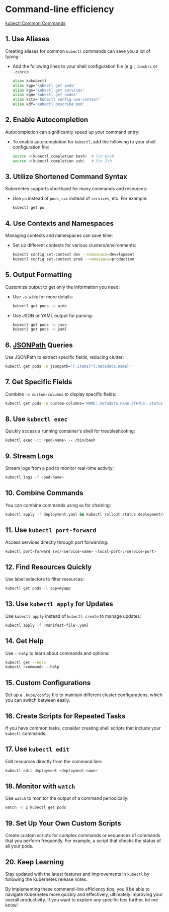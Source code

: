 # Command-line efficiency

[kubectl Common Commands](https://kubernetes.io/docs/reference/kubectl/quick-reference/)

## 1. Use Aliases

Creating aliases for common `kubectl` commands can save you a lot of typing:

- Add the following lines to your shell configuration file (e.g., `.bashrc` or `.zshrc`):

  ```bash
  alias k=kubectl
  alias kgp='kubectl get pods'
  alias kgs='kubectl get services'
  alias kgn='kubectl get nodes'
  alias kctx='kubectl config use-context'
  alias kdf='kubectl describe pod'
  ```

## 2. Enable Autocompletion

Autocompletion can significantly speed up your command entry:

- To enable autocompletion for `kubectl`, add the following to your shell configuration file:

  ```bash
  source <(kubectl completion bash)  # For Bash
  source <(kubectl completion zsh)   # For Zsh
  ```

## 3. Utilize Shortened Command Syntax

Kubernetes supports shorthand for many commands and resources:

- Use `po` instead of `pods`, `svc` instead of `services`, etc. For example:

  ```bash
  kubectl get po
  ```

## 4. Use Contexts and Namespaces

Managing contexts and namespaces can save time:

- Set up different contexts for various clusters/environments:

  ```bash
  kubectl config set-context dev --namespace=development
  kubectl config set-context prod --namespace=production
  ```

## 5. Output Formatting

Customize output to get only the information you need:

- Use `-o wide` for more details:

  ```bash
  kubectl get pods -o wide
  ```

- Use JSON or YAML output for parsing:

  ```bash
  kubectl get pods -o json
  kubectl get pods -o yaml
  ```

## 6. [JSONPath](https://kubernetes.io/docs/reference/kubectl/jsonpath/) Queries

Use JSONPath to extract specific fields, reducing clutter:

```bash
kubectl get pods -o jsonpath='{.items[*].metadata.name}'
```

## 7. Get Specific Fields

Combine `-o custom-columns` to display specific fields:

```bash
kubectl get pods -o custom-columns='NAME:.metadata.name,STATUS:.status.phase'
```

## 8. Use `kubectl exec`

Quickly access a running container's shell for troubleshooting:

```bash
kubectl exec -it <pod-name> -- /bin/bash
```

## 9. Stream Logs

Stream logs from a pod to monitor real-time activity:

```bash
kubectl logs -f <pod-name>
```

## 10. Combine Commands

You can combine commands using `&&` for chaining:

```bash
kubectl apply -f deployment.yaml && kubectl rollout status deployment/<deployment-name>
```

## 11. Use `kubectl port-forward`

Access services directly through port forwarding:

```bash
kubectl port-forward svc/<service-name> <local-port>:<service-port>
```

## 12. Find Resources Quickly

Use label selectors to filter resources:

```bash
kubectl get pods -l app=myapp
```

## 13. Use `kubectl apply` for Updates

Use `kubectl apply` instead of `kubectl create` to manage updates:

```bash
kubectl apply -f <manifest-file>.yaml
```

## 14. Get Help

Use `--help` to learn about commands and options:

```bash
kubectl get --help
kubectl <command> --help
```

## 15. Custom Configurations

Set up a `.kube/config` file to maintain different cluster configurations, which you can switch between easily.

## 16. Create Scripts for Repeated Tasks

If you have common tasks, consider creating shell scripts that include your `kubectl` commands.

## 17. Use `kubectl edit`

Edit resources directly from the command line:

```bash
kubectl edit deployment <deployment-name>
```

## 18. Monitor with `watch`

Use `watch` to monitor the output of a command periodically:

```bash
watch -n 2 kubectl get pods
```

## 19. Set Up Your Own Custom Scripts

Create custom scripts for complex commands or sequences of commands that you perform frequently. For example, a script that checks the status of all your pods.

## 20. Keep Learning

Stay updated with the latest features and improvements in `kubectl` by following the Kubernetes release notes.

By implementing these command-line efficiency tips, you'll be able to navigate Kubernetes more quickly and effectively, ultimately improving your overall productivity. If you want to explore any specific tips further, let me know!
